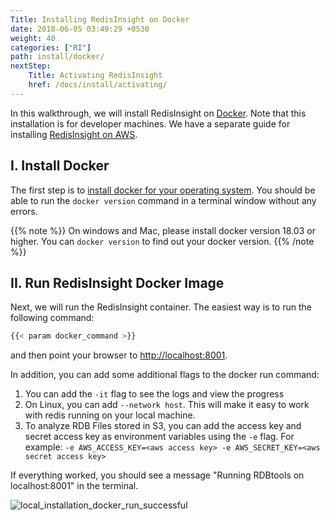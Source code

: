 ```yaml
---
Title: Installing RedisInsight on Docker
date: 2018-06-05 03:49:29 +0530
weight: 40
categories: ["RI"]
path: install/docker/
nextStep:
    Title: Activating RedisInsight
    href: /docs/install/activating/
---
```

In this walkthrough, we will install RedisInsight on [Docker](https://www.docker.com/). Note that this installation is for developer machines. We have a separate guide for installing [RedisInsight on AWS](/docs/rdbtools-docker-installation-ec2/).

## I. Install Docker

The first step is to [install docker for your operating system](https://docs.docker.com/install/). You should be able to run the `docker version` command in a terminal window without any errors.

{{% note %}}
On windows and Mac, please install docker version 18.03 or higher. You can `docker version` to find out your docker version.
{{% /note %}}

## II. Run RedisInsight Docker Image

Next, we will run the RedisInsight container. The easiest way is to run the following command:

```bash
{{< param docker_command >}}
```

and then point your browser to [http://localhost:8001](http://localhost:8001).

In addition, you can add some additional flags to the docker run command:

1. You can add the `-it` flag to see the logs and view the progress
1. On Linux, you can add `--network host`. This will make it easy to work with redis running on your local machine.
1. To analyze RDB Files stored in S3, you can add the access key and secret access key as environment variables using the `-e` flag. For example: `-e AWS_ACCESS_KEY=<aws access key> -e AWS_SECRET_KEY=<aws secret access key>`

If everything worked, you should see a message "Running RDBtools on localhost:8001" in the terminal.

![local_installation_docker_run_successful](/images/ri/local_installation_docker_run_successful.png)
